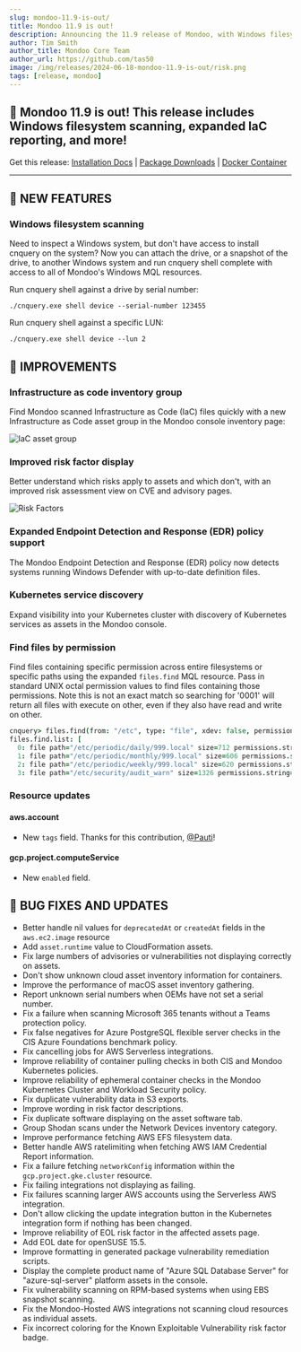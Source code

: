 ```yaml
---
slug: mondoo-11.9-is-out/
title: Mondoo 11.9 is out!
description: Announcing the 11.9 release of Mondoo, with Windows filesystem scanning, expanded IaC reporting, and more!
author: Tim Smith
author_title: Mondoo Core Team
author_url: https://github.com/tas50
image: /img/releases/2024-06-18-mondoo-11.9-is-out/risk.png
tags: [release, mondoo]
---
```


## 🥳 Mondoo 11.9 is out! This release includes Windows filesystem scanning, expanded IaC reporting, and more!

Get this release: [Installation Docs](https://mondoo.com/docs/cnspec/) | [Package Downloads](https://releases.mondoo.com/cnspec/) | [Docker Container](https://hub.docker.com/r/mondoo/cnspec)

---

## 🎉 NEW FEATURES

### Windows filesystem scanning

Need to inspect a Windows system, but don't have access to install cnquery on the system? Now you can attach the drive, or a snapshot of the drive, to another Windows system and run cnquery shell complete with access to all of Mondoo's Windows MQL resources.

Run cnquery shell against a drive by serial number:

```shell
./cnquery.exe shell device --serial-number 123455
```

Run cnquery shell against a specific LUN:

```shell
./cnquery.exe shell device --lun 2
```

## 🧹 IMPROVEMENTS

### Infrastructure as code inventory group

Find Mondoo scanned Infrastructure as Code (IaC) files quickly with a new Infrastructure as Code asset group in the Mondoo console inventory page:

![IaC asset group](/img/releases/2024-06-18-mondoo-11.9-is-out/iac.png)

### Improved risk factor display

Better understand which risks apply to assets and which don't, with an improved risk assessment view on CVE and advisory pages.

![Risk Factors](/img/releases/2024-06-18-mondoo-11.9-is-out/risk.png)

### Expanded Endpoint Detection and Response (EDR) policy support

The Mondoo Endpoint Detection and Response (EDR) policy now detects systems running Windows Defender with up-to-date definition files.

### Kubernetes service discovery

Expand visibility into your Kubernetes cluster with discovery of Kubernetes services as assets in the Mondoo console.

### Find files by permission

Find files containing specific permission across entire filesystems or specific paths using the expanded `files.find` MQL resource. Pass in standard UNIX octal permission values to find files containing those permissions. Note this is not an exact match so searching for '0001' will return all files with execute on other, even if they also have read and write on other.

```coffee
cnquery> files.find(from: "/etc", type: "file", xdev: false, permissions: 0001)
files.find.list: [
  0: file path="/etc/periodic/daily/999.local" size=712 permissions.string="-rwxr-xr-x"
  1: file path="/etc/periodic/monthly/999.local" size=606 permissions.string="-rwxr-xr-x"
  2: file path="/etc/periodic/weekly/999.local" size=620 permissions.string="-rwxr-xr-x"
  3: file path="/etc/security/audit_warn" size=1326 permissions.string="-r-xr-xr-x"
```

### Resource updates

#### aws.account

- New `tags` field. Thanks for this contribution, [@Pauti](https://github.com/pauti)!

#### gcp.project.computeService

- New `enabled` field.

## 🐛 BUG FIXES AND UPDATES

- Better handle nil values for `deprecatedAt` or `createdAt` fields in the `aws.ec2.image` resource
- Add `asset.runtime` value to CloudFormation assets.
- Fix large numbers of advisories or vulnerabilities not displaying correctly on assets.
- Don't show unknown cloud asset inventory information for containers.
- Improve the performance of macOS asset inventory gathering.
- Report unknown serial numbers when OEMs have not set a serial number.
- Fix a failure when scanning Microsoft 365 tenants without a Teams protection policy.
- Fix false negatives for Azure PostgreSQL flexible server checks in the CIS Azure Foundations benchmark policy.
- Fix cancelling jobs for AWS Serverless integrations.
- Improve reliability of container pulling checks in both CIS and Mondoo Kubernetes policies.
- Improve reliability of ephemeral container checks in the Mondoo Kubernetes Cluster and Workload Security policy.
- Fix duplicate vulnerability data in S3 exports.
- Improve wording in risk factor descriptions.
- Fix duplicate software displaying on the asset software tab.
- Group Shodan scans under the Network Devices inventory category.
- Improve performance fetching AWS EFS filesystem data.
- Better handle AWS ratelimiting when fetching AWS IAM Credential Report information.
- Fix a failure fetching `networkConfig` information within the `gcp.project.gke.cluster` resource.
- Fix failing integrations not displaying as failing.
- Fix failures scanning larger AWS accounts using the Serverless AWS integration.
- Don't allow clicking the update integration button in the Kubernetes integration form if nothing has been changed.
- Improve reliability of EOL risk factor in the affected assets page.
- Add EOL date for openSUSE 15.5.
- Improve formatting in generated package vulnerability remediation scripts.
- Display the complete product name of "Azure SQL Database Server" for "azure-sql-server" platform assets in the console.
- Fix vulnerability scanning on RPM-based systems when using EBS snapshot scanning.
- Fix the Mondoo-Hosted AWS integrations not scanning cloud resources as individual assets.
- Fix incorrect coloring for the Known Exploitable Vulnerability risk factor badge.
